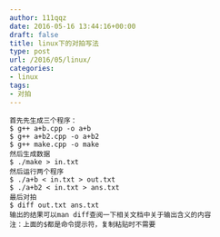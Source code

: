 ```yaml
---
author: 111qqz
date: 2016-05-16 13:44:16+00:00
draft: false
title: linux下的对拍写法
type: post
url: /2016/05/linux/
categories:
- linux
tags:
- 对拍
---
```




    
    首先先生成三个程序：
    $ g++ a+b.cpp -o a+b
    $ g++ a+b2.cpp -o a+b2
    $ g++ make.cpp -o make
    然后生成数据
    $ ./make > in.txt
    然后运行两个程序
    $ ./a+b < in.txt > out.txt
    $ ./a+b2 < in.txt > ans.txt
    最后对拍
    $ diff out.txt ans.txt
    输出的结果可以man diff查阅一下相关文档中关于输出含义的内容
    注：上面的$都是命令提示符，复制粘贴时不需要




